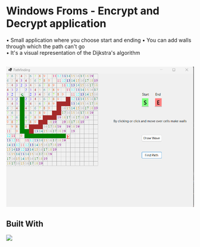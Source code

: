 # Windows Froms - Encrypt and Decrypt application

<div align="left">
• Small application where you choose start and ending
• You can add walls through which the path can't go
<br />
• It's a visual representation of the Dijkstra's algorithm
</div>

## 

<div align="center">
  <img src="pics/screenshot.png">
</div>

## Built With

<a href="https://en.wikipedia.org/wiki/C_Sharp_(programming_language)">
  <img src="https://img.shields.io/badge/csharp-3670A0?style=for-the-badge&logo=csharp&logoColor=ffdd54">
</a>
